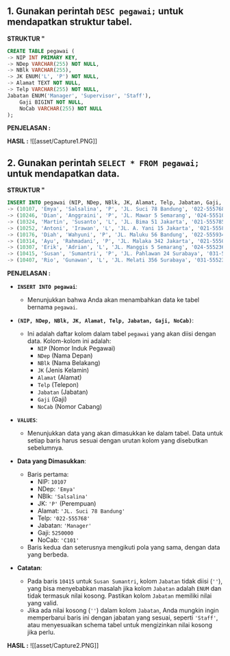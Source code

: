 ## 1. Gunakan perintah `DESC pegawai;` untuk mendapatkan struktur tabel.
**STRUKTUR "**
```SQL
CREATE TABLE pegawai (
-> NIP INT PRIMARY KEY,
-> NDep VARCHAR(255) NOT NULL,
-> NBlk VARCHAR(255),
-> JK ENUM('L', 'P') NOT NULL,
-> Alamat TEXT NOT NULL,
-> Telp VARCHAR(255) NOT NULL,
Jabatan ENUM('Manager', 'Supervisor', 'Staff'),
    Gaji BIGINT NOT NULL,
    NoCab VARCHAR(255) NOT NULL
);

```

**PENJELASAN :**


**HASIL :**
![[asset/Capture1.PNG]]
## 2. Gunakan perintah `SELECT * FROM pegawai;` untuk mendapatkan data.
**STRUKTUR "**
```SQL
INSERT INTO pegawai (NIP, NDep, NBlk, JK, Alamat, Telp, Jabatan, Gaji, NoCab) VALUES 
-> (10107, 'Emya', 'Salsalina', 'P', 'JL. Suci 78 Bandung', '022-555768', 'Manager', 5250000, 'C101'), 
-> (10246, 'Dian', 'Anggraini', 'P', 'JL. Mawar 5 Semarang', '024-555102', 'Supervisor', 2750000, 'C103'), 
-> (10324, 'Martin', 'Susanto', 'L', 'JL. Bima 51 Jakarta', '021-555785', 'Staff', 1750000, 'C102'), 
-> (10252, 'Antoni', 'Irawan', 'L', 'JL. A. Yani 15 Jakarta', '021-555888', 'Manager', 5750000, 'C102'), 
-> (10176, 'Diah', 'Wahyuni', 'P', 'JL. Maluku 56 Bandung', '022-555934', 'Supervisor', 2500000, 'C101'), 
-> (10314, 'Ayu', 'Rahmadani', 'P', 'JL. Malaka 342 Jakarta', '021-555098', 'Supervisor', 1950000, 'C102'), 
-> (10307, 'Erik', 'Adrian', 'L', 'JL. Manggis 5 Semarang', '024-555236', 'Manager', 6250000, 'C103'), 
-> (10415, 'Susan', 'Sumantri', 'P', 'JL. Pahlawan 24 Surabaya', '031-555120', '', 2650000, 'C104'), 
-> (10407, 'Rio', 'Gunawan', 'L', 'JL. Melati 356 Surabaya', '031-555231', 'Staff', 1725000, 'C104');
```

**PENJELASAN :**
- **`INSERT INTO pegawai`**:
    - Menunjukkan bahwa Anda akan menambahkan data ke tabel bernama `pegawai`.
    
- **`(NIP, NDep, NBlk, JK, Alamat, Telp, Jabatan, Gaji, NoCab)`**:
    - Ini adalah daftar kolom dalam tabel `pegawai` yang akan diisi dengan data. Kolom-kolom ini adalah:
        - `NIP` (Nomor Induk Pegawai)
        - `NDep` (Nama Depan)
        - `NBlk` (Nama Belakang)
        - `JK` (Jenis Kelamin)
        - `Alamat` (Alamat)
        - `Telp` (Telepon)
        - `Jabatan` (Jabatan)
        - `Gaji` (Gaji)
        - `NoCab` (Nomor Cabang)
        
- **`VALUES`**:
    - Menunjukkan data yang akan dimasukkan ke dalam tabel. Data untuk setiap baris harus sesuai dengan urutan kolom yang disebutkan sebelumnya.
    
- **Data yang Dimasukkan**:
    - Baris pertama:
        - NIP: `10107`
        - NDep: `'Emya'`
        - NBlk: `'Salsalina'`
        - JK: `'P'` (Perempuan)
        - Alamat: `'JL. Suci 78 Bandung'`
        - Telp: `'022-555768'`
        - Jabatan: `'Manager'`
        - Gaji: `5250000`
        - NoCab: `'C101'`
    - Baris kedua dan seterusnya mengikuti pola yang sama, dengan data yang berbeda.
    
- **Catatan**:
    - Pada baris `10415` untuk `Susan Sumantri`, kolom `Jabatan` tidak diisi (`''`), yang bisa menyebabkan masalah jika kolom `Jabatan` adalah `ENUM` dan tidak termasuk nilai kosong. Pastikan kolom `Jabatan` memiliki nilai yang valid.
    - Jika ada nilai kosong (`''`) dalam kolom `Jabatan`, Anda mungkin ingin memperbarui baris ini dengan jabatan yang sesuai, seperti `'Staff'`, atau menyesuaikan schema tabel untuk mengizinkan nilai kosong jika perlu.

**HASIL :**
![[asset/Capture2.PNG]]